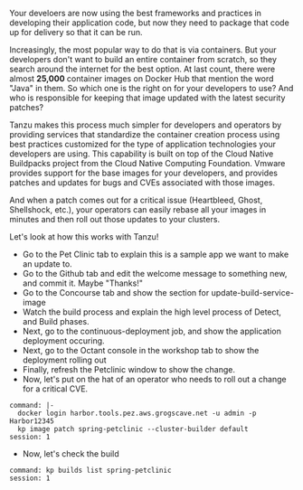 Your develoers are now using the best frameworks and practices in developing their application code, but now they need to package that code up for delivery so that it can be run.  

Increasingly, the most popular way to do that is via containers.  But your developers don't want to build an entire container from scratch, so they search around the internet for the best option.  At last count, there were almost **25,000** container images on Docker Hub that mention the word "Java" in them.  So which one is the right on for your developers to use?  And who is responsible for keeping that image updated with the latest security patches?

Tanzu makes this process much simpler for developers and operators by providing services that standardize the container creation process using best practices customized for the type of application technologies your developers are using.  This capability is built on top of the Cloud Native Buildpacks project from the Cloud Native Computing Foundation.  Vmware provides support for the base images for your developers, and provides patches and updates for bugs and CVEs associated with those images.

And when a patch comes out for a critical issue (Heartbleed, Ghost, Shellshock, etc.), your operators can easily rebase all your images in minutes and then roll out those updates to your clusters.

Let's look at how this works with Tanzu!

* Go to the Pet Clinic tab to explain this is a sample app we want to make an update to.
* Go to the Github tab and edit the welcome message to something new, and commit it.  Maybe "Thanks!"
* Go to the Concourse tab and show the section for update-build-service-image
* Watch the build process and explain the high level process of Detect, and Build phases.
* Next, go to the continuous-deployment job, and show the application deployment occuring.
* Next, go to the Octant console in the workshop tab to show the deployment rolling out
* Finally, refresh the Petclinic window to show the change.
* Now, let's put on the hat of an operator who needs to roll out a change for a critical CVE.  

```terminal:execute
command: |-
  docker login harbor.tools.pez.aws.grogscave.net -u admin -p Harbor12345
  kp image patch spring-petclinic --cluster-builder default  
session: 1
```

* Now, let's check the build

```terminal:execute
command: kp builds list spring-petclinic
session: 1
```